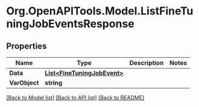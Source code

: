 # Org.OpenAPITools.Model.ListFineTuningJobEventsResponse

## Properties

Name | Type | Description | Notes
------------ | ------------- | ------------- | -------------
**Data** | [**List&lt;FineTuningJobEvent&gt;**](FineTuningJobEvent.md) |  | 
**VarObject** | **string** |  | 

[[Back to Model list]](../README.md#documentation-for-models) [[Back to API list]](../README.md#documentation-for-api-endpoints) [[Back to README]](../README.md)

